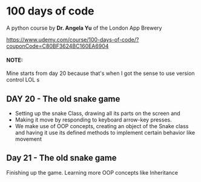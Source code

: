# 100 days of code 
A python course by **Dr. Angela Yu** of the London App Brewery

https://www.udemy.com/course/100-days-of-code/?couponCode=C80BF3624BC160EA6904


#### NOTE:
Mine starts from day 20 because that's when I got the sense to use version control LOL
s
## DAY 20 - The old snake game
- Setting up the snake Class, drawing all its parts on the screen and 
- Making it move by responding to keyboard arrow-key presses.
- We make use of OOP concepts, creating an object of the Snake class and
having it use its defined methods to implement certain behavior like 
movement

## Day 21 - The old snake game
Finishing up the game. Learning more OOP concepts like Inheritance
